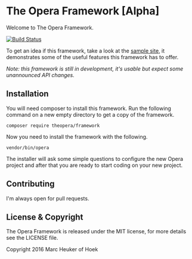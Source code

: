 The Opera Framework [Alpha]
===========================
Welcome to The Opera Framework.

[![Build Status](https://travis-ci.org/theopera/framework.svg?branch=master)](https://travis-ci.org/theopera/framework)

To get an idea if this framework, take a look at the [sample site](https://github.com/theopera/sample-site), 
it demonstrates some of the useful features this framework has to offer.


*Note: this framework is still in development, it's usable but expect some unannounced API changes.*

Installation
------------
You will need composer to install this framework.
Run the following command on a new empty directory to get a copy of the framework.

```
composer require theopera/framework
```

Now you need to install the framework with the following.

```
vendor/bin/opera
```
The installer will ask some simple questions to configure the new Opera project and after that you are ready to
start coding on your new project.

Contributing
------------
I'm always open for pull requests.

License & Copyright
-------------------
The Opera Framework is released under the MIT license, for more details see the LICENSE file.

Copyright 2016 Marc Heuker of Hoek
